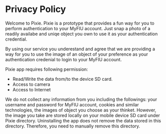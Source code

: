 # Privacy Policy

Welcome to Pixie. Pixie is a prototype that provides a fun way for you to perform authentication to your MyFIU account. Just snap a photo of a readily availabe and uniqe object you own to use it as your authentication credential. 

By using our service you underestand and agree that we are providing a way for you to use the image of an object of your preference as your authentication credenial to login to your MyFIU account.

Pixie app requires following permission: 
- Read/Write the data from/to the device SD card.
- Access to camera 
- Access to Internet

We do not collect any information from you including the followings: your username and password for MyFIU account, cookies and similar technologies, the images of object you choose as your thinket. However, the image you take are stored locally on your mobile device SD card under Pixie directory. Uninstalling the app does not remove the data stored in this directory. Therefore, you need to manually remove this directory. 
